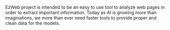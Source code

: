 EzWeb project is intended to be an easy to use tool to analyze web pages in order to extract important information.
Today as AI is growing more than imaginations, we more than ever need faster tools to provide proper and clean data for the models.